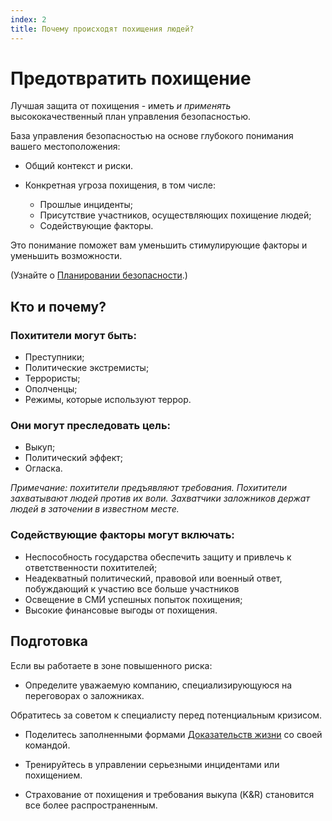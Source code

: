 ```yaml
---
index: 2
title: Почему происходят похищения людей?
---
```

# Предотвратить похищение

Лучшая защита от похищения - иметь *и применять* высококачественный план управления безопасностью.

База управления безопасностью на основе глубокого понимания вашего местоположения:

* Общий контекст и риски.

* Конкретная угроза похищения, в том числе:
    *   Прошлые инциденты;
    *   Присутствие участников, осуществляющих похищение людей;
    *   Содействующие факторы.

Это понимание поможет вам уменьшить стимулирующие факторы и уменьшить возможности.

(Узнайте о [Планировании безопасности](umbrella://assess-your-risk/security-planning).)

## Кто и почему?

### Похитители могут быть:

*   Преступники;
*   Политические экстремисты;
*   Террористы;
*   Ополченцы;
*   Режимы, которые используют террор.

### Они могут преследовать цель:

*   Выкуп;
*   Политический эффект;
*   Огласка.

*Примечание: похитители предъявляют требования. Похитители захватывают людей против их воли. Захватчики заложников держат людей в заточении в известном месте.*

### Содействующие факторы могут включать:

*   Неспособность государства обеспечить защиту и привлечь к ответственности похитителей;
*   Неадекватный политический, правовой или военный ответ, побуждающий к участию все больше участников
*   Освещение в СМИ успешных попыток похищения;
*   Высокие финансовые выгоды от похищения.

## Подготовка

Если вы работаете в зоне повышенного риска:

*   Определите уважаемую компанию, специализирующуюся на переговорах о заложниках.

Обратитесь за советом к специалисту перед потенциальным кризисом.

*   Поделитесь заполненными формами [Доказательств жизни](umbrella://forms/f_proof-life-form.yml) со своей командой.

*   Тренируйтесь в управлении серьезными инцидентами или похищением.

*   Страхование от похищения и требования выкупа (K&R) становится все более распространенным.
